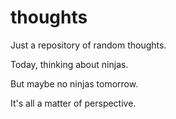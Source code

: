 thoughts
========
  Just a repository of random thoughts.

  Today, thinking about ninjas.
  
  But maybe no ninjas tomorrow.

  It's all a matter of perspective.
